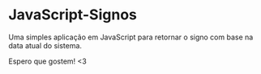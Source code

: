 # JavaScript-Signos #

 Uma simples aplicação em JavaScript para retornar o signo com base na data atual do sistema.

 Espero que gostem! <3